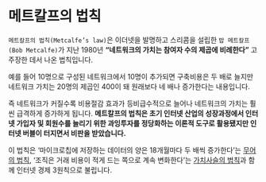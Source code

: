 # **메트칼프의 법칙**
`메트칼프의 법칙(Metcalfe’s law)`은 이더넷을 발명하고 스리콤을 설립한 `밥 메트칼프(Bob Metcalfe)`가 지난 1980년 **“네트워크의 가치는 참여자 수의 제곱에 비례한다”** 고 주장한 데서 나온 법칙입니다.

예를 들어 10명으로 구성된 네트워크에서 10명이 추가되면 구축비용은 두 배로 늘지만 네트워크 가치는 20명의 제곱인 400이 돼 원래보다 네 배나 증가한다는 내용입니다.

즉 네트워크가 커질수록 비용절감 효과가 등비급수적으로 늘어나 네트워크의 가치는 훨씬 급격하게 증가하게 됩니다. **메트칼프의 법칙은 초기 인터넷 산업의 성장과정에서 인터넷 가입자 및 회원수를 늘리기 위한 과잉투자를 정당화하는 이론적 도구로 활용됐지만 인터넷 버블이 터지면서 비판을 받았습니다.**

이 법칙은 ‘마이크로칩에 저장하는 데이터의 양은 18개월마다 두 배씩 증가한다’는 [무어의 법칙](https://github.com/uuuuuuuk/NEW_TIL/blob/main/CS/Moore's%20Law.md), ‘조직은 거래 비용이 적게 드는 쪽으로 계속 변화한다’는 [가치사슬의 법칙](https://github.com/uuuuuuuk/NEW_TIL/blob/main/CS/Value%20chain's%20law.md)과 함께 인터넷 경제 3원칙으로 불립니다.